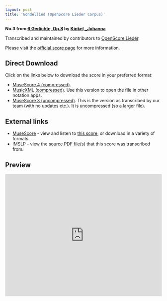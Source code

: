 ```yaml
---
layout: post
title: 'Gondellied (OpenScore Lieder Corpus)'
---
```


__No.3 from [6 Gedichte, Op.8](https://fourscoreandmore.org/OpenScore/Kinkel%2C_Johanna/6_Gedichte%2C_Op.8/) by [Kinkel,_Johanna](https://fourscoreandmore.org/OpenScore/Kinkel%2C_Johanna)__

Transcribed and maintained by contributors to [OpenScore Lieder].

Please visit the [official score page] for more information.

[official score page]: https://musescore.com/openscore-lieder-corpus/scores/6130821
[OpenScore Lieder]: https://musescore.com/openscore-lieder-corpus

## Direct Download

Click on the links below to download the score in your preferred format:
- [MuseScore 4 (compressed)](https://fourscoreandmore.org/OpenScore/Kinkel%2C_Johanna/6_Gedichte%2C_Op.8/3_Gondellied.mscz).
- [MusicXML (compressed)](https://fourscoreandmore.org/OpenScore/Kinkel%2C_Johanna/6_Gedichte%2C_Op.8/3_Gondellied.mxl). Use this version to open the file in other notation apps.
- [MuseScore 3 (uncompressed)](https://raw.githubusercontent.com/OpenScore/Lieder/refs/heads/main/scores/Kinkel%2C_Johanna/6_Gedichte%2C_Op.8/3_Gondellied/lc6130821.mscx). This is the version as transcribed by our team (with no updates etc.). It is uncompressed (so a larger file).

## External links

- [MuseScore] - view and listen to [this score][MuseScore], or download in a variety of formats.
- [IMSLP] - view the [source PDF file(s)][IMSLP] that this score was transcribed from.

[MuseScore]: https://musescore.com/score/6130821
[IMSLP]: https://imslp.org/wiki/Special:ReverseLookup/618111

## Preview

<iframe width="100%" height="394" src="https://musescore.com/openscore-lieder-corpus/scores/6130821/embed" frameborder="0" allowfullscreen allow="autoplay; fullscreen"></iframe>
